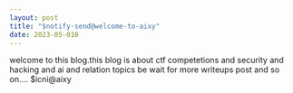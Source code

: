 ```yaml
---
layout: post
title: "$notify-send@welcome-to-aixy"
date: 2023-05-010
---  
```


 welcome to this blog.this blog is about ctf competetions and security and hacking   and ai and  relation topics
 be wait for more writeups post and so on....
 $icni@aixy
